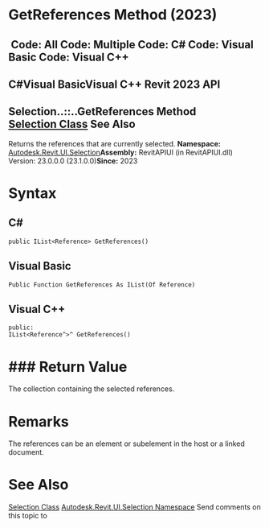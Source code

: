 # GetReferences Method (2023)

﻿
 Code: All Code: Multiple Code: C# Code: Visual Basic Code: Visual C++   
---  
C#Visual BasicVisual C++
Revit 2023 API  
---  
Selection..::..GetReferences Method   
[Selection Class](31b73d46-7d67-5dbb-4dad-80aa597c9afc.md "Selection Class") See Also  
---  
Returns the references that are currently selected. 
**Namespace:** [Autodesk.Revit.UI.Selection](11785869-cc9e-03fc-97db-767a59af10a1.md "Autodesk.Revit.UI.Selection Namespace")**Assembly:** RevitAPIUI (in RevitAPIUI.dll) Version: 23.0.0.0 (23.1.0.0)**Since:** 2023 
# Syntax
C#  
---  
```text
public IList<Reference> GetReferences()
```
  
Visual Basic  
---  
```text
Public Function GetReferences As IList(Of Reference)
```
  
Visual C++  
---  
```text
public:
IList<Reference^>^ GetReferences()
```
  
# ### Return Value
The collection containing the selected references. 
# Remarks
The references can be an element or subelement in the host or a linked document. 
# See Also
[Selection Class](31b73d46-7d67-5dbb-4dad-80aa597c9afc.md "Selection Class")
[Autodesk.Revit.UI.Selection Namespace](11785869-cc9e-03fc-97db-767a59af10a1.md "Autodesk.Revit.UI.Selection Namespace")
Send comments on this topic to 